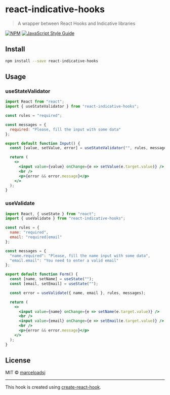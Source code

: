 # react-indicative-hooks

> A wrapper between React Hooks and Indicative libraries

[![NPM](https://img.shields.io/npm/v/react-indicative-hooks.svg)](https://www.npmjs.com/package/react-indicative-hooks) [![JavaScript Style Guide](https://img.shields.io/badge/code_style-standard-brightgreen.svg)](https://standardjs.com)

## Install

```bash
npm install --save react-indicative-hooks
```

## Usage

### useStateValidator

```jsx
import React from "react";
import { useStateValidator } from "react-indicative-hooks";

const rules = "required";

const messages = {
  required: "Please, fill the input with some data"
};

export default function Input() {
  const [value, setValue, error] = useStateValidator("", rules, messages);

  return (
    <>
      <input value={value} onChange={e => setValue(e.target.value)} />
      <br />
      <p>{error && error.message}</p>
    </>
  );
}
```

### useValidate

```jsx
import React, { useState } from "react";
import { useValidate } from "react-indicative-hooks";

const rules = {
  name: "required",
  email: "required|email"
};

const messages = {
  "name.required": "Please, fill the name input with some data",
  "email.email": "You need to enter a valid email"
};

export default function Form() {
  const [name, setName] = useState("");
  const [email, setEmail] = useState("");

  const error = useValidate({ name, email }, rules, messages);

  return (
    <>
      <input value={name} onChange={e => setName(e.target.value)} />
      <br />
      <input value={email} onChange={e => setEmail(e.target.value)} />
      <br />
      <p>{error && error.message}</p>
    </>
  );
}
```

## License

MIT © [marceloadsj](https://github.com/marceloadsj)

---

This hook is created using [create-react-hook](https://github.com/hermanya/create-react-hook).
